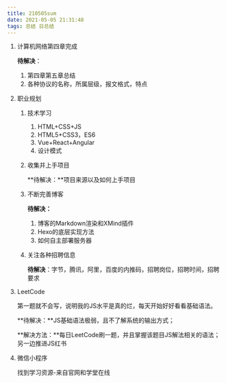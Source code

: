 ```yaml
---
title: 210505sum
date: 2021-05-05 21:31:48
tags: 总结 日总结
---
```


1. 计算机网络第四章完成

   **待解决**：

   1. 第四章第五章总结
   2. 各种协议的名称，所属层级，报文格式，特点
   
2. 职业规划

   1. 技术学习

      1. HTML+CSS+JS
      2. HTML5+CSS3，ES6
      3. Vue+React+Angular
      4. 设计模式

   2. 收集并上手项目

      **待解决：**项目来源以及如何上手项目

   3. 不断完善博客

      **待解决：**

      1. 博客的Markdown渲染和XMind插件
      2. Hexo的底层实现方法
      3. 如何自主部署服务器

   4. 关注各种招聘信息

      **待解决**：字节，腾讯，阿里，百度的内推码，招聘岗位，招聘时间，招聘要求

3. LeetCode

   第一题就不会写，说明我的JS水平是真的烂，每天开始好好看看基础语法。

   **待解决：**JS基础语法极弱，且不了解系统的输出方式；

   **解决方法：**每日LeetCode刷一题，并且掌握该题目JS解法相关的语法；另一边推进JS红书

4. 微信小程序

   找到学习资源-来自官网和学堂在线

   

